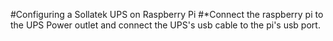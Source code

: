 #Configuring a Sollatek UPS on Raspberry Pi
#*Connect the raspberry pi to the UPS Power outlet and connect the UPS's usb cable to the pi's usb port.
